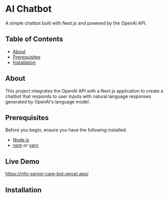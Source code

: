 # AI Chatbot

A simple chatbot built with Next.js and powered by the OpenAI API.

## Table of Contents

- [About](#about)
- [Prerequisites](#prerequisites)
- [Installation](#installation)

## About

This project integrates the OpenAI API with a Next.js application to create a chatbot that responds to user inputs with natural language responses generated by OpenAI's language model.

## Prerequisites

Before you begin, ensure you have the following installed:

- [Node.js](https://nodejs.org/)
- [npm](https://www.npmjs.com/) or [yarn](https://yarnpkg.com/)


## Live Demo
https://info-senior-care-bot.vercel.app/

## Installation


